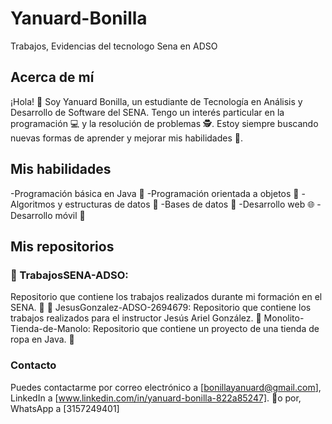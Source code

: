 # Yanuard-Bonilla
Trabajos, Evidencias del tecnologo Sena en ADSO

## Acerca de mí

¡Hola! 👋 Soy Yanuard Bonilla, un estudiante de Tecnología en Análisis y Desarrollo de Software del SENA. Tengo un interés particular en la programación 💻 y la resolución de problemas 🕵️. Estoy siempre buscando nuevas formas de aprender y mejorar mis habilidades 📝.

## Mis habilidades
-Programación básica en Java 🚀
-Programación orientada a objetos 🏢
-Algoritmos y estructuras de datos 🧮
-Bases de datos 💾
-Desarrollo web 🌐
-Desarrollo móvil 📱

## Mis repositorios

### 📁 TrabajosSENA-ADSO:

Repositorio que contiene los trabajos realizados durante mi formación en el SENA. 📁
📁 JesusGonzalez-ADSO-2694679:
Repositorio que contiene los trabajos realizados para el instructor Jesús Ariel González. 📁
Monolito-Tienda-de-Manolo: Repositorio que contiene un proyecto de una tienda de ropa en Java. 👚

### Contacto
Puedes contactarme por correo electrónico a [bonillayanuard@gmail.com],
LinkedIn a [www.linkedin.com/in/yanuard-bonilla-822a85247]. 📩o por,
WhatsApp a [3157249401]
